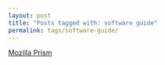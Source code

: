 ```yaml
---
layout: post
title: "Posts tagged with: software guide"
permalink: tags/software-guide/
---
```

[Mozilla Prism](/2012/01/mozilla-prism)
